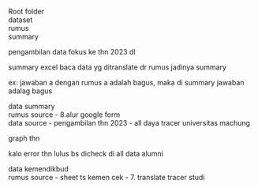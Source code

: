 Root folder  
dataset  
rumus  
summary  
  
pengambilan data fokus ke thn 2023 dl  
  
summary excel baca data yg ditranslate dr rumus jadinya summary  
  
ex: jawaban a dengan rumus a adalah bagus, maka di summary jawaban adalag bagus  
  
  
data summary  
rumus source - 8.alur google form  
data source - pengambilan thn 2023 - all daya tracer universitas machung  
  
graph thn  
  
kalo error thn lulus bs dicheck di all data alumni  
  
  
data kemendikbud  
rumus source - sheet ts kemen cek - 7. translate tracer studi